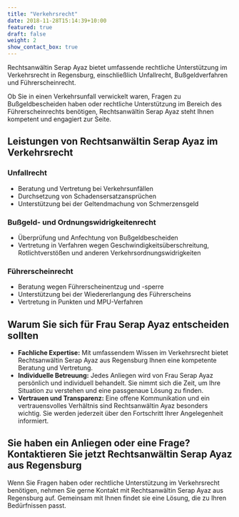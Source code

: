 ```yaml
---
title: "Verkehrsrecht"
date: 2018-11-28T15:14:39+10:00
featured: true
draft: false
weight: 2
show_contact_box: true
---
```


Rechtsanwältin Serap Ayaz bietet umfassende rechtliche Unterstützung im Verkehrsrecht in Regensburg, einschließlich Unfallrecht, Bußgeldverfahren und Führerscheinrecht.
<!--more-->

Ob Sie in einen Verkehrsunfall verwickelt waren, Fragen zu Bußgeldbescheiden haben oder rechtliche Unterstützung im Bereich des Führerscheinrechts benötigen, Rechtsanwältin Serap Ayaz steht Ihnen kompetent und engagiert zur Seite.

## Leistungen von Rechtsanwältin Serap Ayaz im Verkehrsrecht

### Unfallrecht
- Beratung und Vertretung bei Verkehrsunfällen
- Durchsetzung von Schadensersatzansprüchen
- Unterstützung bei der Geltendmachung von Schmerzensgeld

### Bußgeld- und Ordnungswidrigkeitenrecht
- Überprüfung und Anfechtung von Bußgeldbescheiden
- Vertretung in Verfahren wegen Geschwindigkeitsüberschreitung, Rotlichtverstößen und anderen Verkehrsordnungswidrigkeiten

### Führerscheinrecht
- Beratung wegen Führerscheinentzug und -sperre
- Unterstützung bei der Wiedererlangung des Führerscheins
- Vertretung in Punkten und MPU-Verfahren

## Warum Sie sich für Frau Serap Ayaz entscheiden sollten

- **Fachliche Expertise:** Mit umfassendem Wissen im Verkehrsrecht bietet Rechtsanwältin Serap Ayaz aus Regensburg Ihnen eine kompetente Beratung und Vertretung.
- **Individuelle Betreuung:** Jedes Anliegen wird von Frau Serap Ayaz persönlich und individuell behandelt. Sie nimmt sich die Zeit, um Ihre Situation zu verstehen und eine passgenaue Lösung zu finden.
- **Vertrauen und Transparenz:** Eine offene Kommunikation und ein vertrauensvolles Verhältnis sind Rechtsanwältin Ayaz besonders wichtig. Sie werden jederzeit über den Fortschritt Ihrer Angelegenheit informiert.

## Sie haben ein Anliegen oder eine Frage? Kontaktieren Sie jetzt Rechtsanwältin Serap Ayaz aus Regensburg

Wenn Sie Fragen haben oder rechtliche Unterstützung im Verkehrsrecht benötigen, nehmen Sie gerne Kontakt mit Rechtsanwältin Serap Ayaz aus Regensburg auf. Gemeinsam mit Ihnen findet sie eine Lösung, die zu Ihren Bedürfnissen passt.